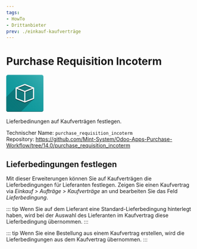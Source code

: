 ```yaml
---
tags:
- HowTo
- Drittanbieter
prev: ./einkauf-kaufverträge
---
```

# Purchase Requisition Incoterm
![icon_oms_box](assets/icon_oms_box.png)

Lieferbedinungen auf Kaufverträgen festlegen.

Technischer Name: `purchase_requisition_incoterm`\
Repository: <https://github.com/Mint-System/Odoo-Apps-Purchase-Workflow/tree/14.0/purchase_requisition_incoterm>

## Lieferbedingungen festlegen

Mit dieser Erweiterungen können Sie auf Kaufverträgen die Lieferbedingungen für Lieferanten festlegen. Zeigen Sie einen Kaufvertrag via *Einkauf > Aufträge > Kaufverträge* an und bearbeiten Sie das Feld *Lieferbedingung*.

::: tip
Wenn Sie auf dem Lieferant eine Standard-Lieferbedingung hinterlegt haben, wird bei der Auswahl des Lieferanten im Kaufvertrag diese Lieferbedingung übernommen.
:::

::: tip
Wenn Sie eine Bestellung aus einem Kaufvertrag erstellen, wird die Lieferbedingungen aus dem Kaufvertrag übernommen.
:::